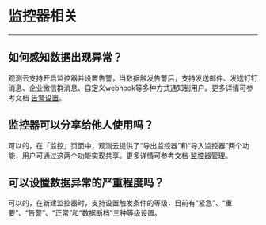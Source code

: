 # 监控器相关
---

## 如何感知数据出现异常？

观测云支持开启监控器并设置告警，当数据触发告警后，支持发送邮件、发送钉钉消息、企业微信群消息、自定义webhook等多种方式通知到用户。更多详情可参考文档 [告警设置](../monitoring/alert-setting.md)。

## 监控器可以分享给他人使用吗？

可以的，在「监控」页面中，观测云提供了“导出监控器”和“导入监控器”两个功能，用户可通过这两个功能实现共享。更多详情可参考文档 [监控器管理](../../monitoring/monitor/#management)。

## 可以设置数据异常的严重程度吗？

可以的，在新建监控器时，支持设置触发条件的等级，目前有“紧急”、“重要”、“告警”、“正常”和“数据断档”三种等级设置。

